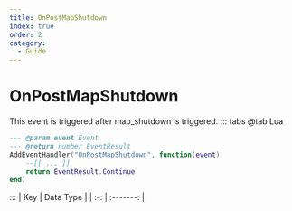 ```yaml
---
title: OnPostMapShutdown
index: true
order: 2
category:
  - Guide
---
```


# OnPostMapShutdown
This event is triggered after map_shutdown is triggered.
::: tabs
@tab Lua
```lua
--- @param event Event
--- @return number EventResult
AddEventHandler("OnPostMapShutdown", function(event)
    --[[ ... ]]
    return EventResult.Continue
end)
```

:::
| Key | Data Type |
| :-: | :-------: |